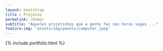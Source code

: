 ```yaml
--- 
layout: bootstrap 
title : Projetos 
permalink: /home/
subtitle: "Aqueles projetinhos que a gente faz nas horas vagas ..." 
feature-img: "assets/img/pexels/computer.jpeg"
---
```


{% include portfolio.html %}
